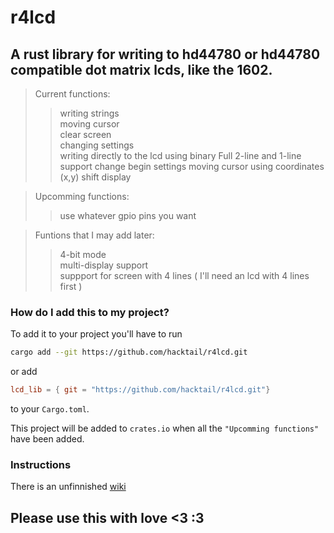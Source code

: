 # r4lcd
## A rust library for writing to hd44780 or hd44780 compatible dot matrix lcds, like the 1602.

>Current functions:  
  >>writing strings  
  >>moving cursor  
  >>clear screen  
  >>changing settings  
  >>writing directly to the lcd using binary
  >>Full 2-line and 1-line support
  >>change begin settings
  >>moving cursor using coordinates (x,y)
  >>shift display
    
>Upcomming functions:
  >>use whatever gpio pins you want  


>Funtions that I may add later:
  >>4-bit mode  
  >>multi-display support  
  >>suppport for screen with 4 lines ( I'll need an lcd with 4 lines first )
  
### How do I add this to my project?
To add it to your project you'll have to run
```bash
cargo add --git https://github.com/hacktail/r4lcd.git
```
or add
```toml
lcd_lib = { git = "https://github.com/hacktail/r4lcd.git"}
```
to your `Cargo.toml`.

This project will be added to `crates.io` when all the `"Upcomming functions"` have been added.


### Instructions
There is an unfinnished [wiki](https://github.com/hacktail/r4lcd/wiki)

## Please use this with love <3 :3
